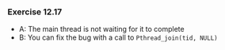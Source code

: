 ### Exercise 12.17
- A: The main thread is not waiting for it to complete
- B: You can fix the bug with a call to `Pthread_join(tid, NULL)`
